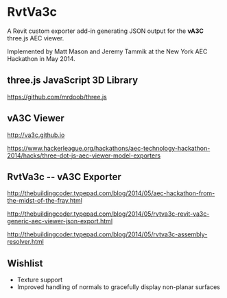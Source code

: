 RvtVa3c
=======

A Revit custom exporter add-in generating JSON output for the **vA3C** three.js AEC viewer.

Implemented by Matt Mason and Jeremy Tammik at the New York AEC Hackathon in May 2014.


three.js JavaScript 3D Library
------------------------------

https://github.com/mrdoob/three.js


vA3C Viewer
-----------

http://va3c.github.io

https://www.hackerleague.org/hackathons/aec-technology-hackathon-2014/hacks/three-dot-js-aec-viewer-model-exporters


RvtVa3c -- vA3C Exporter
------------------------

http://thebuildingcoder.typepad.com/blog/2014/05/aec-hackathon-from-the-midst-of-the-fray.html

http://thebuildingcoder.typepad.com/blog/2014/05/rvtva3c-revit-va3c-generic-aec-viewer-json-export.html

http://thebuildingcoder.typepad.com/blog/2014/05/rvtva3c-assembly-resolver.html


Wishlist
--------

* Texture support
* Improved handling of normals to gracefully display non-planar surfaces
